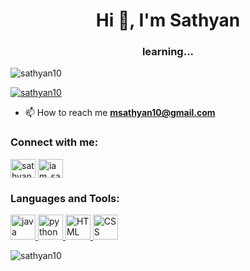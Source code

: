 <h1 align="center">Hi 👋, I'm Sathyan</h1>
<h3 align="center">learning...</h3>

<p align="left"> <img src="https://komarev.com/ghpvc/?username=sathyan10&label=Profile%20views&color=0e75b6&style=flat" alt="sathyan10" /> </p>

<p align="left"> <a href="https://github.com/ryo-ma/github-profile-trophy"><img src="https://github-profile-trophy.vercel.app/?username=sathyan10" alt="sathyan10" /></a> </p>

- 📫 How to reach me **msathyan10@gmail.com**

<h3 align="left">Connect with me:</h3>
<p align="left">
<a href="https://linkedin.com/in/sathyan-m-6893251a0" target="blank"><img align="center" src="https://static.vecteezy.com/system/resources/previews/018/930/587/original/linkedin-logo-linkedin-icon-transparent-free-png.png" alt="sathyan-m-6893251a0" height="30" width="40" /></a>
<a href="https://instagram.com/iam_sathyan" target="blank"><img align="center" src="https://helios-i.mashable.com/imagery/articles/05ayESsjTP2NcNBTuDsWnfu/hero-image.fill.size_1200x1200.v1611609265.png" alt="iam_sathyan" height="30" width="40" /></a>
</p>

<h3 align="left">Languages and Tools:</h3>
 <a href="https://www.java.com" target="_blank" rel="noreferrer"> <img src="https://cdn.iconscout.com/icon/free/png-256/free-java-60-1174953.png" alt="java" width="40" height="40"/> </a> <a href="https://www.python.org" target="_blank" rel="noreferrer"> <img src="https://cdn.iconscout.com/icon/free/png-256/free-python-3521655-2945099.png" alt="python" width="40" height="40"/> </a>
 <a href="https://html.com/" target="_blank" rel="noreferrer"> <img src="https://cdn3d.iconscout.com/3d/free/thumb/free-html-5728485-4781249.png" alt="HTML" width="40" height="40"/> </a>
 <a href="https://www.csscorp.com" target="_blank" rel="noreferrer"> <img src="https://encrypted-tbn0.gstatic.com/images?q=tbn:ANd9GcTAPnzJR4L-zmLRWPDbEfPY8uzt2ezteKE0qg&usqp=CAU" alt="CSS" width="40" height="40"/> </a> </p>

<p>
<img align="center" src="https://github-readme-streak-stats.herokuapp.com?user=sathyan10&theme=github-light&border_radius=0" alt="sathyan10" /></p>

